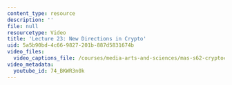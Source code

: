 ```yaml
---
content_type: resource
description: ''
file: null
resourcetype: Video
title: 'Lecture 23: New Directions in Crypto'
uid: 5a5b90bd-4c66-9827-201b-887d5831674b
video_files:
  video_captions_file: /courses/media-arts-and-sciences/mas-s62-cryptocurrency-engineering-and-design-spring-2018/lecture-videos/lec23-new-directions-in-crypto/74_BKWR3n0k.vtt
video_metadata:
  youtube_id: 74_BKWR3n0k
---
```

